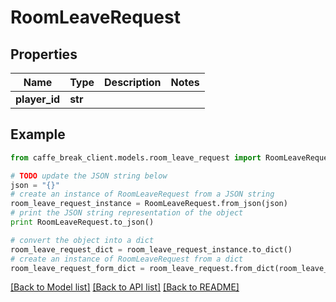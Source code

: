 # RoomLeaveRequest


## Properties

Name | Type | Description | Notes
------------ | ------------- | ------------- | -------------
**player_id** | **str** |  | 

## Example

```python
from caffe_break_client.models.room_leave_request import RoomLeaveRequest

# TODO update the JSON string below
json = "{}"
# create an instance of RoomLeaveRequest from a JSON string
room_leave_request_instance = RoomLeaveRequest.from_json(json)
# print the JSON string representation of the object
print RoomLeaveRequest.to_json()

# convert the object into a dict
room_leave_request_dict = room_leave_request_instance.to_dict()
# create an instance of RoomLeaveRequest from a dict
room_leave_request_form_dict = room_leave_request.from_dict(room_leave_request_dict)
```
[[Back to Model list]](../README.md#documentation-for-models) [[Back to API list]](../README.md#documentation-for-api-endpoints) [[Back to README]](../README.md)


